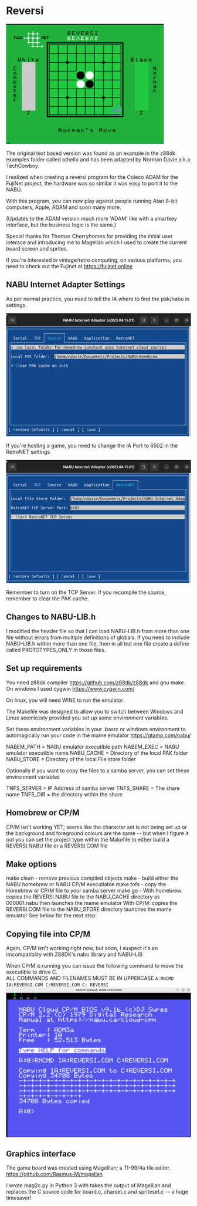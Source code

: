 # Reversi

![Reversi](../images/reversi.png)

The original text based version was found as an example in the
z88dk examples folder called othello and has been adapted by
Norman Davie a.k.a TechCowboy.

I realized when creating a reversi program for the Coleco ADAM for the
FujiNet project, the hardware was so similar it was easy to port 
it to the NABU.

With this program, you can now play against people running 
Atari 8-bit computers, Apple, ADAM and soon many more.

(Updates to the ADAM version much more 'ADAM' like with
a smartkey interface, but the business logic is the same.)

Special thanks for Thomas Cherryhomes for providing the 
initial user interace and introducing me to Magellan which 
I used to create the current board screen and sprites.

If you're interested in vintage/retro computing, on various
platforms, you need to check out the Fujinet at 
https://fujinet.online 

## NABU Internet Adapter Settings

As per normal practice, you need to tell the IA where to find
the pak/nabu in settings.

![Interface Adapter - Source](../images/source.png)

If you're hosting a game, you need to change the IA Port to
6502 in the RetroNET settings

![Interface Adapter - RetroNet](../images/retronet.png)

Remember to turn on the TCP Server.
If you recompile the source, remember to clear the PAK cache.

## Changes to NABU-LIB.h

I modified the header file so that I can load NABU-LIB.h from
more than one file without errors from multiple definitions of
globals.  If you need to include NABU-LIB.h within more than
one file, then in all but one file create a define called 
PROTOTYPES_ONLY in those files.

## Set up requirements

You need z88dk compiler 
https://github.com/z88dk/z88dk
and gnu make. On windows I used cygwin
https://www.cygwin.com/

On linux, you will need WINE to run the emulator.

The Makefile was designed to allow you to switch between Windows
and Linux seemlessly provided you set up some environment variables. 

Set these environment variables in your .basrc or windows environment
to automagically run your code in the mame emulator
https://gtamp.com/nabu/

NABEM_PATH  = NABU emulator executible path
NABEM_EXEC  = NABU emulator executible name
NABU_CACHE  = Directory of the local PAK folder
NABU_STORE  = Directory of the local File store folder

Optionally if you want to copy the files to a samba server, you
can set these environment variables

TNFS_SERVER = IP Address of samba server
TNFS_SHARE  = The share name
TNFS_DIR    = the directory within the share

## Homebrew or CP/M

CP/M isn't working YET; seems like the character set is
not being set up or the background and foreground colours
are the same -- but when I figure it out you can
set the project type within the Makefile to either build
a REVERSI.NABU file or a REVERSI.COM file

## Make options

make clean - remove previous compiled objects
make       - build either the NABU homebrew or NABU CP/M executiable
make tnfs  - copy the Homebrew or CP/M file to your samba server
make go    - With homebrew:
               copies the REVERSI.NABU file to the NABU_CACHE directory
               as 000001.nabu then launches the mame emulator
             With CP/M:
               copies the REVERSI.COM file to the NABU_STORE directory
               launches the mame emulator
               See below for the next step

## Copying file into CP/M

Again, CP/M isn't working right now, but soon, I suspect it's an
imcompatiblity with Z88DK's nabu library and NABU-LIB

When CP/M is running you can issue the following command to move
the executible to drive C.  
ALL COMMANDS AND FILENAMES MUST BE IN UPPERCASE
``
A:RNCMD IA:REVERSI.COM C:REVERSI.COM
C:
REVERSI
``
![RNCMD](../images/cpm.png)

## Graphics interface

The game board was created using Magellian; a TI-99/4a tile editor.
https://github.com/Rasmus-M/magellan

I wrote mag2c.py in Python 3 with takes the output of Magellian and replaces the
C source code for board.c, charset.c and spriteset.c -- a huge timesaver!






